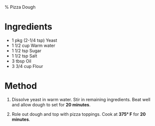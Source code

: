 % Pizza Dough

# Ingredients

- 1 pkg (2-1/4 tsp) Yeast
- 1 1/2 cup Warm water
- 1 1/2 tsp Sugar
- 1 1/2 tsp Salt
- 3 tbsp Oil
- 3 3/4 cup Flour

# Method

1. Dissolve yeast in warm water. Stir in remaining ingredients. Beat well and
allow dough to set for **20 minutes**.

2. Role out dough and top with pizza toppings. Cook at **375&deg; F** for **20
minutes**.
